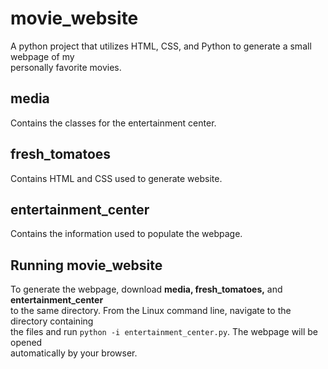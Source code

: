 # movie_website  
A python project that utilizes HTML, CSS, and Python to generate a small webpage of my  
personally favorite movies.  

## media  
Contains the classes for the entertainment center.  

## fresh_tomatoes  
Contains HTML and CSS used to generate website.  

## entertainment_center  
Contains the information used to populate the webpage.  

## Running movie_website  
To generate the webpage, download **media, fresh_tomatoes,** and **entertainment_center**  
to the same directory. From the Linux command line, navigate to the directory containing  
the files and run `python -i entertainment_center.py`. The webpage will be opened  
automatically by your browser.  
